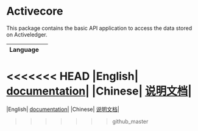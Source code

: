 # Activecore

This package contains the basic API application to access the data stored on Activeledger.

|Language| |
|--------|-|
<<<<<<< HEAD
|English| [documentation](https://github.com/activeledger/activeledger/docs/en-gb/core.md.md)|
|Chinese| [说明文档](https://github.com/activeledger/activeledger/docs/docs/zh-cn/core.md)|
=======
|English| [documentation](https://github.com/activeledger/activeledger/blob/master/docs//en-gb/core.md.md)|
|Chinese| [说明文档](https://github.com/activeledger/activeledger/blob/master/docs//docs/zh-cn/core.md)|
>>>>>>> github_master
